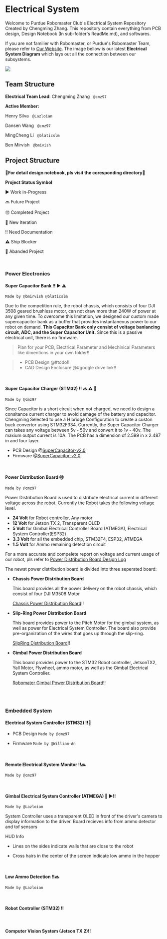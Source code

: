 # Electrical System
Welcome to Purdue Robomaster Club's Electrical System Repository Created by Chengming Zhang. This repository contain everything from PCB design, Design Notebook (In sub-folder's ReadMe.md), and softwares. 

If you are not familier with Robomaster, or Purdue's Robomaster Team, please refer to [Our Website](https://www.PurdueRM.com "Purdue Robomaster"). The image bellow is our latest **Electrical System Diagram** which lays out all the connection between our subsystems.

<img src = "https://github.com/RoboMaster-Club/Power-System/raw/master/Electrical Diagram.png"> 

## Team Structure

**Electrical Team Lead**: Chengming Zhang ` @cmz97` 

**Active Member:**

Henry Silva ` @Lazloian` 

Dansen Wang ` @cmz97` 

MingCheng Li ` @blaticslm` 

Ben Mirvish ` @bmivish` 



## Project Structure

📣**For detail design notebook, pls visit the coresponding directory**📣



**Project Status Symbol**

▶️ Work in-Progress

🔜 Future Project

🉑 Completed Project

🔂 New Iteration

‼️ Need Documentation

⚠️ Ship Blocker

🚮 Abanded Project

<br>

### Power Electronics

#### Super Capacitor Bank ‼️ ▶️ ⚠️

 `Made by @bmirvish @blaticslm`

Due to the competition rule, the robot chassis, which consists of four DJI 3508 geared brushless motor, can not draw more than 240W of power at any given time. To overcome this limitation, we designed our custom made supercapacitor bank as a buffer that provides instantaneous power to our robot on demand. **This Capacitor Bank only consist of voltage banlancing circuit, ADC, and the Super Capacitor Unit.** Since this is a passive electrical unit, there is no firmware.

> Plan for your PCB, Electrical Parameter and Mechinical Parameters like dimentions in your own folder‼️

> * PCB Design  @#todo‼️
> * CAD Design Enclosure @#google drive link‼️
<br>



#### Super Capacitor Charger (STM32) ‼️ 🔜 ⚠️ 🔂

`Made by @cmz97`

Since Capacitor is a short circuit when not charged, we need to design a consitance current charger to avoid damage of the battery and capacitor. Chengming Selected to use a H bridge Configuration to create a custon buck convertor using STM32F334. Currently, the Super Capacitor Charger can takes any voltage between 5v - 50v and convert it to 1v - 40v. The maxium output current is 10A. The PCB has a dimension of 2.599 in x 2.487 in and four layer. 

* PCB Design @[SuperCapacitor-v2.0](https://github.com/RoboMaster-Club/Electrical-System/tree/master/SuperCapacitor-v2.0)
* Firmware @[SuperCapacitor-v2.0](https://github.com/RoboMaster-Club/Electrical-System/tree/master/SuperCapacitor-v2.0)
<br>



#### Power Distribution Board 🉑

`Made by @cmz97`

Power Distribution Board is used to distribute electrical current in different voltage across the robot. Currently the Robot takes the following voltage level. 

* **24 Volt** for Robot controller, Any motor
* **12 Volt** for Jetson TX 2, Transparent OLED
* **5 Volt** for Gimbal Electrical Controller Board (ATMEGA), Electrical System Controller(ESP32)
* **3.3 Volt** for all the embedded chip, STM32F4, ESP32, ATMEGA
* **1.5 Volt** for Ammo remaining detection circuit

For a more accurate and compelete report on voltage and current usage of our robot, pls refer to [Power Distribution Board Design Log](https://github.com/RoboMaster-Club/Electrical-System/blob/master/Power-Distribution-Board-V3.0/README.md)

The newst power distribution board is divided into three seperated board:

* **Chassis Power Distribution Board**

  This board provides all the power delivery on the robot chassis, which consist of four DJI M3508 Motor

  [Chassis Power Distribution Board](https://github.com/RoboMaster-Club/Electrical-System/tree/master/Power-Distribution-Board-V3.0/Chassis%20Power%20Distribution%20Board)‼️

* **Slip-Ring Power Distribution Board**

  This board provides power to the Pitch Motor for the gimbal system, as well as power for Electrical System Controller. The board also provide pre-organization of the wires that goes up through the slip-ring.

  [SlipRing Distribution Board](https://github.com/RoboMaster-Club/Electrical-System/tree/master/Power-Distribution-Board-V3.0/SlipRing%20Distribution%20Board)‼️

* **Gimbal Power Distribution Board**

  This board provides power to the STM32 Robot controller, JetsonTX2, Yall Motor, Flywheel, ammo motor, as well as the Gimbal Electrical System Controller.

  [Robomater Gimbal Power Distribution Board](https://github.com/RoboMaster-Club/Electrical-System/tree/master/Power-Distribution-Board-V3.0/Robomater%20Gimbal%20Power%20Distribution%20Board)‼️
  
  

<br>
<br>


### Embedded System

#### Electrical System Controller (STM32) ‼️🔂

* PCB Design `Made by @cmz97`

* Firmware `Made by @William-An`

<br>

  

#### Remote Electrical System Monitor ‼️🔜

`Made by @cmz97`

<br>

#### Gimbal Electrical System Controller (ATMEGA) 🔂 ▶️‼️

 `Made by @Lazloian`

  System Controller uses a transparent OLED in front of the driver's camera to display information to the driver. Board recieves info from ammo detector and tof sensors

  HUD Info

  * Lines on the sides indicate walls that are close to the robot

  * Cross hairs in the center of the screen indicate low ammo in the hopper

<br>


#### Low Ammo Detection ‼️🔜

 `Made by @Lazloian`

<br>

#### Robot Controller (STM32) ‼️

<br>

#### Computer Vision System (Jetson TX 2)‼️

<br>
